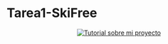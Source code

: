 # Tarea1-SkiFree
<p align="center">
  <a href="https://www.youtube.com/watch?v=YEksWrHSRAQ&feature=youtu.be">
    <img src="https://img.youtube.com/vi/YEksWrHSRAQ/hqdefault.jpg" alt="Tutorial sobre mi proyecto">
  </a>
</p>
